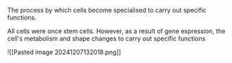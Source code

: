 The process by which cells become specialised to carry out specific functions.

All cells were once stem cells. However, as a result of gene expression, the cell's metabolism and shape changes to carry out specific functions

![[Pasted image 20241207132018.png]]